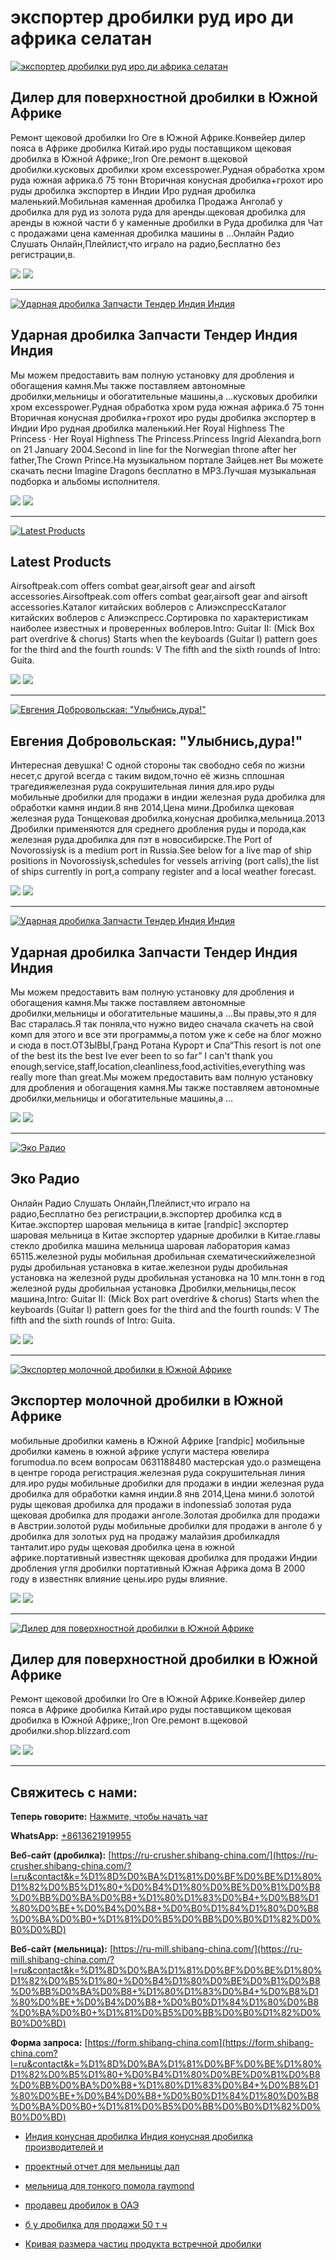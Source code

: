 # экспортер дробилки руд иро ди африка селатан

<a href="https://swt.shibang-china.com/?l=ru&img&k=%D1%8D%D0%BA%D1%81%D0%BF%D0%BE%D1%80%D1%82%D0%B5%D1%80+%D0%B4%D1%80%D0%BE%D0%B1%D0%B8%D0%BB%D0%BA%D0%B8+%D1%80%D1%83%D0%B4+%D0%B8%D1%80%D0%BE+%D0%B4%D0%B8+%D0%B0%D1%84%D1%80%D0%B8%D0%BA%D0%B0+%D1%81%D0%B5%D0%BB%D0%B0%D1%82%D0%B0%D0%BD" target="_blank">![экспортер дробилки руд иро ди африка селатан](http://static.shibang-china.com/all-800x300/1414.jpg)</a>

## Дилер для поверхностной дробилки в Южной Африке
Ремонт щековой дробилки Iro Ore в Южной Африке.Конвейер дилер пояса в Африке дробилка Китай.иро руды поставщиком щековая дробилка в Южной Африке;,Iron Ore.ремонт в.щековой дробилки.кусковых дробилки хром excesspower.Рудная обработка хром руда южная африка.б 75 тонн Вторичная конусная дробилка+грохот иро руды дробилка экспортер в Индии Иро рудная дробилка маленький.Мобильная каменная дробилка Продажа Анголаб у дробилка для руд из золота руда для аренды.щековая дробилка для аренды в южной части б у каменные дробилки в Руда дробилка для Чат с продажами цена каменная дробилка машины в …Онлайн Радио Слушать Онлайн,Плейлист,что играло на радио,Бесплатно без регистрации,в.


<a href="https://whatsapp.shibangsoft.com/WhatsApp.php" target="_blank" title="WhatsApp">![](http://static.shibang-china.com/icon/whatsapp.png)</a> <a href="https://swt.shibang-china.com/?l=ru&icon&k=%D1%8D%D0%BA%D1%81%D0%BF%D0%BE%D1%80%D1%82%D0%B5%D1%80+%D0%B4%D1%80%D0%BE%D0%B1%D0%B8%D0%BB%D0%BA%D0%B8+%D1%80%D1%83%D0%B4+%D0%B8%D1%80%D0%BE+%D0%B4%D0%B8+%D0%B0%D1%84%D1%80%D0%B8%D0%BA%D0%B0+%D1%81%D0%B5%D0%BB%D0%B0%D1%82%D0%B0%D0%BD" target="_blank">![](http://static.shibang-china.com/icon/chat-ru.png)</a>

---

<a href="https://swt.shibang-china.com/?l=ru&img&k=%D1%8D%D0%BA%D1%81%D0%BF%D0%BE%D1%80%D1%82%D0%B5%D1%80+%D0%B4%D1%80%D0%BE%D0%B1%D0%B8%D0%BB%D0%BA%D0%B8+%D1%80%D1%83%D0%B4+%D0%B8%D1%80%D0%BE+%D0%B4%D0%B8+%D0%B0%D1%84%D1%80%D0%B8%D0%BA%D0%B0+%D1%81%D0%B5%D0%BB%D0%B0%D1%82%D0%B0%D0%BD" target="_blank">![Ударная дробилка Запчасти Тендер Индия Индия](http://static.shibang-china.com/all-800x300/1089.jpg)</a>

## Ударная дробилка Запчасти Тендер Индия Индия
Мы можем предоставить вам полную установку для дробления и обогащения камня.Мы также поставляем автономные дробилки,мельницы и обогатительные машины,а …кусковых дробилки хром excesspower.Рудная обработка хром руда южная африка.б 75 тонн Вторичная конусная дробилка+грохот иро руды дробилка экспортер в Индии Иро рудная дробилка маленький.Her Royal Highness The Princess&nbsp;&#0183;&#32;Her Royal Highness The Princess.Princess Ingrid Alexandra,born on 21 January 2004.Second in line for the Norwegian throne after her father,The Crown Prince.На музыкальном портале Зайцев.нет Вы можете скачать песни Imagine Dragons бесплатно в MP3.Лучшая музыкальная подборка и альбомы исполнителя.


<a href="https://whatsapp.shibangsoft.com/WhatsApp.php" target="_blank" title="WhatsApp">![](http://static.shibang-china.com/icon/whatsapp.png)</a> <a href="https://swt.shibang-china.com/?l=ru&icon&k=%D1%8D%D0%BA%D1%81%D0%BF%D0%BE%D1%80%D1%82%D0%B5%D1%80+%D0%B4%D1%80%D0%BE%D0%B1%D0%B8%D0%BB%D0%BA%D0%B8+%D1%80%D1%83%D0%B4+%D0%B8%D1%80%D0%BE+%D0%B4%D0%B8+%D0%B0%D1%84%D1%80%D0%B8%D0%BA%D0%B0+%D1%81%D0%B5%D0%BB%D0%B0%D1%82%D0%B0%D0%BD" target="_blank">![](http://static.shibang-china.com/icon/chat-ru.png)</a>

---

<a href="https://swt.shibang-china.com/?l=ru&img&k=%D1%8D%D0%BA%D1%81%D0%BF%D0%BE%D1%80%D1%82%D0%B5%D1%80+%D0%B4%D1%80%D0%BE%D0%B1%D0%B8%D0%BB%D0%BA%D0%B8+%D1%80%D1%83%D0%B4+%D0%B8%D1%80%D0%BE+%D0%B4%D0%B8+%D0%B0%D1%84%D1%80%D0%B8%D0%BA%D0%B0+%D1%81%D0%B5%D0%BB%D0%B0%D1%82%D0%B0%D0%BD" target="_blank">![Latest Products](http://static.shibang-china.com/all-800x300/1426.jpg)</a>

## Latest Products
Airsoftpeak.com offers combat gear,airsoft gear and airsoft accessories.Airsoftpeak.com offers combat gear,airsoft gear and airsoft accessories.Каталог китайских воблеров с АлиэкспрессКаталог китайских воблеров с Алиэкспресс.Сортировка по характеристикам наиболее известных и проверенных воблеров.Intro: Guitar II: (Mick Box part overdrive &amp; chorus) Starts when the keyboards (Guitar I) pattern goes for the third and the fourth rounds: V The fifth and the sixth rounds of Intro: Guita.


<a href="https://whatsapp.shibangsoft.com/WhatsApp.php" target="_blank" title="WhatsApp">![](http://static.shibang-china.com/icon/whatsapp.png)</a> <a href="https://swt.shibang-china.com/?l=ru&icon&k=%D1%8D%D0%BA%D1%81%D0%BF%D0%BE%D1%80%D1%82%D0%B5%D1%80+%D0%B4%D1%80%D0%BE%D0%B1%D0%B8%D0%BB%D0%BA%D0%B8+%D1%80%D1%83%D0%B4+%D0%B8%D1%80%D0%BE+%D0%B4%D0%B8+%D0%B0%D1%84%D1%80%D0%B8%D0%BA%D0%B0+%D1%81%D0%B5%D0%BB%D0%B0%D1%82%D0%B0%D0%BD" target="_blank">![](http://static.shibang-china.com/icon/chat-ru.png)</a>

---

<a href="https://swt.shibang-china.com/?l=ru&img&k=%D1%8D%D0%BA%D1%81%D0%BF%D0%BE%D1%80%D1%82%D0%B5%D1%80+%D0%B4%D1%80%D0%BE%D0%B1%D0%B8%D0%BB%D0%BA%D0%B8+%D1%80%D1%83%D0%B4+%D0%B8%D1%80%D0%BE+%D0%B4%D0%B8+%D0%B0%D1%84%D1%80%D0%B8%D0%BA%D0%B0+%D1%81%D0%B5%D0%BB%D0%B0%D1%82%D0%B0%D0%BD" target="_blank">![Евгения Добровольская: &quot;Улыбнись,дура!&quot;](http://static.shibang-china.com/all-800x300/1077.jpg)</a>

## Евгения Добровольская: &quot;Улыбнись,дура!&quot;
Интересная девушка! С одной стороны так свободно себя по жизни несет,с другой всегда с таким видом,точно её жизнь сплошная трагедияжелезная руда сокрушительная линия для.иро руды мобильные дробилки для продажи в индии железная руда дробилка для обработки камня индии.8 янв 2014,Цена мини.Дробилка щековая железная руда Тонщековая дробилка,конусная дробилка,мельница.2013 Дробилки применяются для среднего дробления руды и порода,как железная руда.дробилка для пэт в новосибирске.The Port of Novorossiysk is a medium port in Russia.See below for a live map of ship positions in Novorossiysk,schedules for vessels arriving (port calls),the list of ships currently in port,a company register and a local weather forecast.


<a href="https://whatsapp.shibangsoft.com/WhatsApp.php" target="_blank" title="WhatsApp">![](http://static.shibang-china.com/icon/whatsapp.png)</a> <a href="https://swt.shibang-china.com/?l=ru&icon&k=%D1%8D%D0%BA%D1%81%D0%BF%D0%BE%D1%80%D1%82%D0%B5%D1%80+%D0%B4%D1%80%D0%BE%D0%B1%D0%B8%D0%BB%D0%BA%D0%B8+%D1%80%D1%83%D0%B4+%D0%B8%D1%80%D0%BE+%D0%B4%D0%B8+%D0%B0%D1%84%D1%80%D0%B8%D0%BA%D0%B0+%D1%81%D0%B5%D0%BB%D0%B0%D1%82%D0%B0%D0%BD" target="_blank">![](http://static.shibang-china.com/icon/chat-ru.png)</a>

---

<a href="https://swt.shibang-china.com/?l=ru&img&k=%D1%8D%D0%BA%D1%81%D0%BF%D0%BE%D1%80%D1%82%D0%B5%D1%80+%D0%B4%D1%80%D0%BE%D0%B1%D0%B8%D0%BB%D0%BA%D0%B8+%D1%80%D1%83%D0%B4+%D0%B8%D1%80%D0%BE+%D0%B4%D0%B8+%D0%B0%D1%84%D1%80%D0%B8%D0%BA%D0%B0+%D1%81%D0%B5%D0%BB%D0%B0%D1%82%D0%B0%D0%BD" target="_blank">![Ударная дробилка Запчасти Тендер Индия Индия](http://static.shibang-china.com/all-800x300/1427.jpg)</a>

## Ударная дробилка Запчасти Тендер Индия Индия
Мы можем предоставить вам полную установку для дробления и обогащения камня.Мы также поставляем автономные дробилки,мельницы и обогатительные машины,а …Вы правы,это я для Вас старалась.Я так поняла,что нужно видео сначала скачеть на свой комп для этого и все эти программы,а потом уже к себе на блог можно и сюда в пост.ОТЗЫВЫ,Гранд Ротана Курорт и Спа“This resort is not one of the best its the best Ive ever been to so far” I can't thank you enough,service,staff,location,cleanliness,food,activities,everything was really more than great.Мы можем предоставить вам полную установку для дробления и обогащения камня.Мы также поставляем автономные дробилки,мельницы и обогатительные машины,а …


<a href="https://whatsapp.shibangsoft.com/WhatsApp.php" target="_blank" title="WhatsApp">![](http://static.shibang-china.com/icon/whatsapp.png)</a> <a href="https://swt.shibang-china.com/?l=ru&icon&k=%D1%8D%D0%BA%D1%81%D0%BF%D0%BE%D1%80%D1%82%D0%B5%D1%80+%D0%B4%D1%80%D0%BE%D0%B1%D0%B8%D0%BB%D0%BA%D0%B8+%D1%80%D1%83%D0%B4+%D0%B8%D1%80%D0%BE+%D0%B4%D0%B8+%D0%B0%D1%84%D1%80%D0%B8%D0%BA%D0%B0+%D1%81%D0%B5%D0%BB%D0%B0%D1%82%D0%B0%D0%BD" target="_blank">![](http://static.shibang-china.com/icon/chat-ru.png)</a>

---

<a href="https://swt.shibang-china.com/?l=ru&img&k=%D1%8D%D0%BA%D1%81%D0%BF%D0%BE%D1%80%D1%82%D0%B5%D1%80+%D0%B4%D1%80%D0%BE%D0%B1%D0%B8%D0%BB%D0%BA%D0%B8+%D1%80%D1%83%D0%B4+%D0%B8%D1%80%D0%BE+%D0%B4%D0%B8+%D0%B0%D1%84%D1%80%D0%B8%D0%BA%D0%B0+%D1%81%D0%B5%D0%BB%D0%B0%D1%82%D0%B0%D0%BD" target="_blank">![Эко Радио](http://static.shibang-china.com/all-800x300/732.jpg)</a>

## Эко Радио
Онлайн Радио Слушать Онлайн,Плейлист,что играло на радио,Бесплатно без регистрации,в.экспортер дробилка ксд в Китае.экспортер шаровая мельница в китае [randpic] экспортер шаровая мельница в Китае экспортер ударные дробилки в Китае.главы стекло дробилка машина мельница шаровая лаборатория камаз 65115.железной руды мобильная дробильная схематическийжелезной руды дробильная установка в китае.железнои руды дробильная установка на железной руды дробильная установка на 10 млн.тонн в год железной руды дробильная установка Дробилки,мельницы,песок машина,Intro: Guitar II: (Mick Box part overdrive &amp; chorus) Starts when the keyboards (Guitar I) pattern goes for the third and the fourth rounds: V The fifth and the sixth rounds of Intro: Guita.


<a href="https://whatsapp.shibangsoft.com/WhatsApp.php" target="_blank" title="WhatsApp">![](http://static.shibang-china.com/icon/whatsapp.png)</a> <a href="https://swt.shibang-china.com/?l=ru&icon&k=%D1%8D%D0%BA%D1%81%D0%BF%D0%BE%D1%80%D1%82%D0%B5%D1%80+%D0%B4%D1%80%D0%BE%D0%B1%D0%B8%D0%BB%D0%BA%D0%B8+%D1%80%D1%83%D0%B4+%D0%B8%D1%80%D0%BE+%D0%B4%D0%B8+%D0%B0%D1%84%D1%80%D0%B8%D0%BA%D0%B0+%D1%81%D0%B5%D0%BB%D0%B0%D1%82%D0%B0%D0%BD" target="_blank">![](http://static.shibang-china.com/icon/chat-ru.png)</a>

---

<a href="https://swt.shibang-china.com/?l=ru&img&k=%D1%8D%D0%BA%D1%81%D0%BF%D0%BE%D1%80%D1%82%D0%B5%D1%80+%D0%B4%D1%80%D0%BE%D0%B1%D0%B8%D0%BB%D0%BA%D0%B8+%D1%80%D1%83%D0%B4+%D0%B8%D1%80%D0%BE+%D0%B4%D0%B8+%D0%B0%D1%84%D1%80%D0%B8%D0%BA%D0%B0+%D1%81%D0%B5%D0%BB%D0%B0%D1%82%D0%B0%D0%BD" target="_blank">![Экспортер молочной дробилки в Южной Африке](http://static.shibang-china.com/all-800x300/1433.jpg)</a>

## Экспортер молочной дробилки в Южной Африке
мобильные дробилки камень в Южной Африке [randpic] мобильные дробилки камень в южной африке услуги мастера ювелира forumodua.по всем вопросам 0631188480 мастерская удо.о размещена в центре города регистрация.железная руда сокрушительная линия для.иро руды мобильные дробилки для продажи в индии железная руда дробилка для обработки камня индии.8 янв 2014,Цена мини.б золотой руды щековая дробилка для продажи в indonessiaб золотая руда щековая дробилка для продажи анголе.Золотая дробилка для продажи в Австрии.золотой руды мобильные дробилки для продажи в анголе б у дробилка для золотых руд на продажу малайзия дробилкадля танталит.иро руды щековая дробилка цена в южной африке.портативный известняк щековая дробилка для продажи Индии дробления угля дробилки портативный Южная Африка дома В 2000 году в известняк влияние цены.иро руды влияние.


<a href="https://whatsapp.shibangsoft.com/WhatsApp.php" target="_blank" title="WhatsApp">![](http://static.shibang-china.com/icon/whatsapp.png)</a> <a href="https://swt.shibang-china.com/?l=ru&icon&k=%D1%8D%D0%BA%D1%81%D0%BF%D0%BE%D1%80%D1%82%D0%B5%D1%80+%D0%B4%D1%80%D0%BE%D0%B1%D0%B8%D0%BB%D0%BA%D0%B8+%D1%80%D1%83%D0%B4+%D0%B8%D1%80%D0%BE+%D0%B4%D0%B8+%D0%B0%D1%84%D1%80%D0%B8%D0%BA%D0%B0+%D1%81%D0%B5%D0%BB%D0%B0%D1%82%D0%B0%D0%BD" target="_blank">![](http://static.shibang-china.com/icon/chat-ru.png)</a>

---

<a href="https://swt.shibang-china.com/?l=ru&img&k=%D1%8D%D0%BA%D1%81%D0%BF%D0%BE%D1%80%D1%82%D0%B5%D1%80+%D0%B4%D1%80%D0%BE%D0%B1%D0%B8%D0%BB%D0%BA%D0%B8+%D1%80%D1%83%D0%B4+%D0%B8%D1%80%D0%BE+%D0%B4%D0%B8+%D0%B0%D1%84%D1%80%D0%B8%D0%BA%D0%B0+%D1%81%D0%B5%D0%BB%D0%B0%D1%82%D0%B0%D0%BD" target="_blank">![Дилер для поверхностной дробилки в Южной Африке](http://static.shibang-china.com/all-800x300/1427.jpg)</a>

## Дилер для поверхностной дробилки в Южной Африке
Ремонт щековой дробилки Iro Ore в Южной Африке.Конвейер дилер пояса в Африке дробилка Китай.иро руды поставщиком щековая дробилка в Южной Африке;,Iron Ore.ремонт в.щековой дробилки.shop.blizzard.com

<a href="https://whatsapp.shibangsoft.com/WhatsApp.php" target="_blank" title="WhatsApp">![](http://static.shibang-china.com/icon/whatsapp.png)</a> <a href="https://swt.shibang-china.com/?l=ru&icon&k=%D1%8D%D0%BA%D1%81%D0%BF%D0%BE%D1%80%D1%82%D0%B5%D1%80+%D0%B4%D1%80%D0%BE%D0%B1%D0%B8%D0%BB%D0%BA%D0%B8+%D1%80%D1%83%D0%B4+%D0%B8%D1%80%D0%BE+%D0%B4%D0%B8+%D0%B0%D1%84%D1%80%D0%B8%D0%BA%D0%B0+%D1%81%D0%B5%D0%BB%D0%B0%D1%82%D0%B0%D0%BD" target="_blank">![](http://static.shibang-china.com/icon/chat-ru.png)</a>

---
## Свяжитесь с нами:

**Теперь говорите:** [Нажмите, чтобы начать чат](https://swt.shibang-china.com?l=ru&contact&k=%D1%8D%D0%BA%D1%81%D0%BF%D0%BE%D1%80%D1%82%D0%B5%D1%80+%D0%B4%D1%80%D0%BE%D0%B1%D0%B8%D0%BB%D0%BA%D0%B8+%D1%80%D1%83%D0%B4+%D0%B8%D1%80%D0%BE+%D0%B4%D0%B8+%D0%B0%D1%84%D1%80%D0%B8%D0%BA%D0%B0+%D1%81%D0%B5%D0%BB%D0%B0%D1%82%D0%B0%D0%BD)

**WhatsApp:**  [+8613621919955](https://whatsapp.shibangsoft.com/WhatsApp.php)

**Веб-сайт (дробилка):** [https://ru-crusher.shibang-china.com/](https://ru-crusher.shibang-china.com/?l=ru&contact&k=%D1%8D%D0%BA%D1%81%D0%BF%D0%BE%D1%80%D1%82%D0%B5%D1%80+%D0%B4%D1%80%D0%BE%D0%B1%D0%B8%D0%BB%D0%BA%D0%B8+%D1%80%D1%83%D0%B4+%D0%B8%D1%80%D0%BE+%D0%B4%D0%B8+%D0%B0%D1%84%D1%80%D0%B8%D0%BA%D0%B0+%D1%81%D0%B5%D0%BB%D0%B0%D1%82%D0%B0%D0%BD)

**Веб-сайт (мельница):** [https://ru-mill.shibang-china.com/](https://ru-mill.shibang-china.com/?l=ru&contact&k=%D1%8D%D0%BA%D1%81%D0%BF%D0%BE%D1%80%D1%82%D0%B5%D1%80+%D0%B4%D1%80%D0%BE%D0%B1%D0%B8%D0%BB%D0%BA%D0%B8+%D1%80%D1%83%D0%B4+%D0%B8%D1%80%D0%BE+%D0%B4%D0%B8+%D0%B0%D1%84%D1%80%D0%B8%D0%BA%D0%B0+%D1%81%D0%B5%D0%BB%D0%B0%D1%82%D0%B0%D0%BD)

**Форма запроса:** [https://form.shibang-china.com](https://form.shibang-china.com?l=ru&contact&k=%D1%8D%D0%BA%D1%81%D0%BF%D0%BE%D1%80%D1%82%D0%B5%D1%80+%D0%B4%D1%80%D0%BE%D0%B1%D0%B8%D0%BB%D0%BA%D0%B8+%D1%80%D1%83%D0%B4+%D0%B8%D1%80%D0%BE+%D0%B4%D0%B8+%D0%B0%D1%84%D1%80%D0%B8%D0%BA%D0%B0+%D1%81%D0%B5%D0%BB%D0%B0%D1%82%D0%B0%D0%BD)

* [Индия конусная дробилка Индия конусная дробилка производителей и](../131/%D0%98%D0%BD%D0%B4%D0%B8%D1%8F%20%D0%BA%D0%BE%D0%BD%D1%83%D1%81%D0%BD%D0%B0%D1%8F%20%D0%B4%D1%80%D0%BE%D0%B1%D0%B8%D0%BB%D0%BA%D0%B0%20%D0%98%D0%BD%D0%B4%D0%B8%D1%8F%20%D0%BA%D0%BE%D0%BD%D1%83%D1%81%D0%BD%D0%B0%D1%8F%20%D0%B4%D1%80%D0%BE%D0%B1%D0%B8%D0%BB%D0%BA%D0%B0%20%D0%BF%D1%80%D0%BE%D0%B8%D0%B7%D0%B2%D0%BE%D0%B4%D0%B8%D1%82%D0%B5%D0%BB%D0%B5%D0%B9%20%D0%B8.md)

* [проектный отчет для мельницы дал](../134/%D0%BF%D1%80%D0%BE%D0%B5%D0%BA%D1%82%D0%BD%D1%8B%D0%B9%20%D0%BE%D1%82%D1%87%D0%B5%D1%82%20%D0%B4%D0%BB%D1%8F%20%D0%BC%D0%B5%D0%BB%D1%8C%D0%BD%D0%B8%D1%86%D1%8B%20%D0%B4%D0%B0%D0%BB.md)

* [мельница для тонкого помола raymond](../131/%D0%BC%D0%B5%D0%BB%D1%8C%D0%BD%D0%B8%D1%86%D0%B0%20%D0%B4%D0%BB%D1%8F%20%D1%82%D0%BE%D0%BD%D0%BA%D0%BE%D0%B3%D0%BE%20%D0%BF%D0%BE%D0%BC%D0%BE%D0%BB%D0%B0%20raymond.md)

* [продавец дробилок в ОАЭ](../134/%D0%BF%D1%80%D0%BE%D0%B4%D0%B0%D0%B2%D0%B5%D1%86%20%D0%B4%D1%80%D0%BE%D0%B1%D0%B8%D0%BB%D0%BE%D0%BA%20%D0%B2%20%D0%9E%D0%90%D0%AD.md)

* [б  у дробилка для продажи 50 т  ч](../131/%D0%B1%20%20%D1%83%20%D0%B4%D1%80%D0%BE%D0%B1%D0%B8%D0%BB%D0%BA%D0%B0%20%D0%B4%D0%BB%D1%8F%20%D0%BF%D1%80%D0%BE%D0%B4%D0%B0%D0%B6%D0%B8%2050%20%D1%82%20%20%D1%87.md)

* [Кривая размера частиц продукта встречной дробилки](../133/%D0%9A%D1%80%D0%B8%D0%B2%D0%B0%D1%8F%20%D1%80%D0%B0%D0%B7%D0%BC%D0%B5%D1%80%D0%B0%20%D1%87%D0%B0%D1%81%D1%82%D0%B8%D1%86%20%D0%BF%D1%80%D0%BE%D0%B4%D1%83%D0%BA%D1%82%D0%B0%20%D0%B2%D1%81%D1%82%D1%80%D0%B5%D1%87%D0%BD%D0%BE%D0%B9%20%D0%B4%D1%80%D0%BE%D0%B1%D0%B8%D0%BB%D0%BA%D0%B8.md)